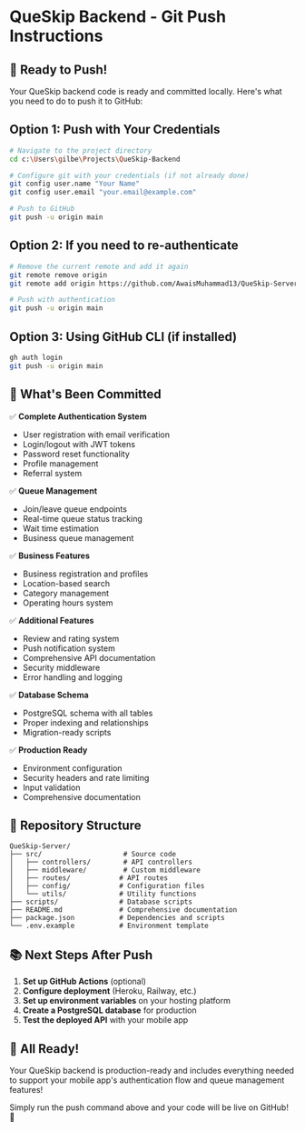 # QueSkip Backend - Git Push Instructions

## 🚀 Ready to Push!

Your QueSkip backend code is ready and committed locally. Here's what you need to do to push it to GitHub:

## Option 1: Push with Your Credentials

```bash
# Navigate to the project directory
cd c:\Users\gilbe\Projects\QueSkip-Backend

# Configure git with your credentials (if not already done)
git config user.name "Your Name"
git config user.email "your.email@example.com"

# Push to GitHub
git push -u origin main
```

## Option 2: If you need to re-authenticate

```bash
# Remove the current remote and add it again
git remote remove origin
git remote add origin https://github.com/AwaisMuhammad13/QueSkip-Server.git

# Push with authentication
git push -u origin main
```

## Option 3: Using GitHub CLI (if installed)

```bash
gh auth login
git push -u origin main
```

## 📁 What's Been Committed

✅ **Complete Authentication System**
- User registration with email verification
- Login/logout with JWT tokens
- Password reset functionality
- Profile management
- Referral system

✅ **Queue Management**
- Join/leave queue endpoints
- Real-time queue status tracking
- Wait time estimation
- Business queue management

✅ **Business Features**
- Business registration and profiles
- Location-based search
- Category management
- Operating hours system

✅ **Additional Features**
- Review and rating system
- Push notification system
- Comprehensive API documentation
- Security middleware
- Error handling and logging

✅ **Database Schema**
- PostgreSQL schema with all tables
- Proper indexing and relationships
- Migration-ready scripts

✅ **Production Ready**
- Environment configuration
- Security headers and rate limiting
- Input validation
- Comprehensive documentation

## 🔧 Repository Structure

```
QueSkip-Server/
├── src/                    # Source code
│   ├── controllers/        # API controllers
│   ├── middleware/         # Custom middleware
│   ├── routes/            # API routes
│   ├── config/            # Configuration files
│   └── utils/             # Utility functions
├── scripts/               # Database scripts
├── README.md              # Comprehensive documentation
├── package.json           # Dependencies and scripts
└── .env.example           # Environment template
```

## 📚 Next Steps After Push

1. **Set up GitHub Actions** (optional)
2. **Configure deployment** (Heroku, Railway, etc.)
3. **Set up environment variables** on your hosting platform
4. **Create a PostgreSQL database** for production
5. **Test the deployed API** with your mobile app

## 🎉 All Ready!

Your QueSkip backend is production-ready and includes everything needed to support your mobile app's authentication flow and queue management features!

Simply run the push command above and your code will be live on GitHub! 🚀
